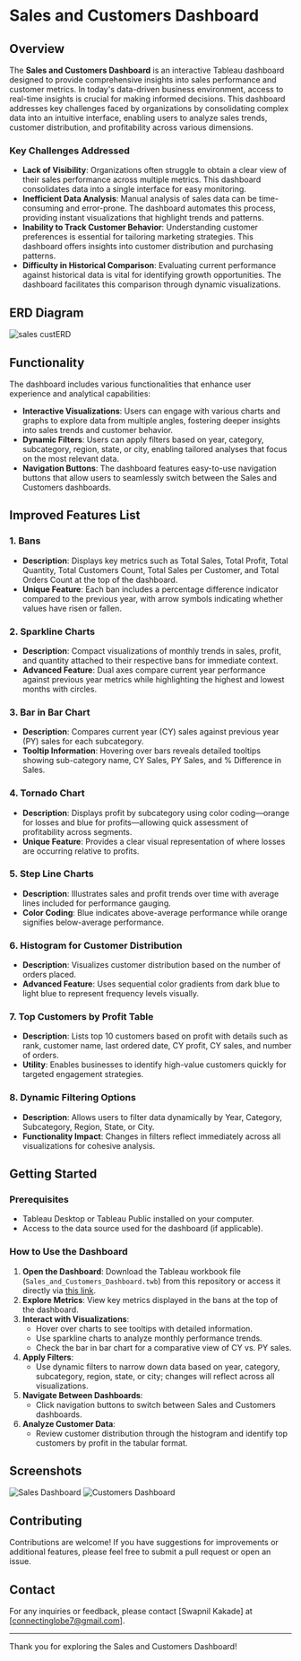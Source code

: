 # Sales and Customers Dashboard

## Overview
The **Sales and Customers Dashboard** is an interactive Tableau dashboard designed to provide comprehensive insights into sales performance and customer metrics. In today's data-driven business environment, access to real-time insights is crucial for making informed decisions. This dashboard addresses key challenges faced by organizations by consolidating complex data into an intuitive interface, enabling users to analyze sales trends, customer distribution, and profitability across various dimensions.

### Key Challenges Addressed
- **Lack of Visibility**: Organizations often struggle to obtain a clear view of their sales performance across multiple metrics. This dashboard consolidates data into a single interface for easy monitoring.
- **Inefficient Data Analysis**: Manual analysis of sales data can be time-consuming and error-prone. The dashboard automates this process, providing instant visualizations that highlight trends and patterns.
- **Inability to Track Customer Behavior**: Understanding customer preferences is essential for tailoring marketing strategies. This dashboard offers insights into customer distribution and purchasing patterns.
- **Difficulty in Historical Comparison**: Evaluating current performance against historical data is vital for identifying growth opportunities. The dashboard facilitates this comparison through dynamic visualizations.

## ERD Diagram
![sales custERD](https://github.com/user-attachments/assets/2d423f09-7c27-476d-9456-98b6239e0676)




## Functionality
The dashboard includes various functionalities that enhance user experience and analytical capabilities:
- **Interactive Visualizations**: Users can engage with various charts and graphs to explore data from multiple angles, fostering deeper insights into sales trends and customer behavior.
- **Dynamic Filters**: Users can apply filters based on year, category, subcategory, region, state, or city, enabling tailored analyses that focus on the most relevant data.
- **Navigation Buttons**: The dashboard features easy-to-use navigation buttons that allow users to seamlessly switch between the Sales and Customers dashboards.

## Improved Features List

### 1. Bans
- **Description**: Displays key metrics such as Total Sales, Total Profit, Total Quantity, Total Customers Count, Total Sales per Customer, and Total Orders Count at the top of the dashboard.
- **Unique Feature**: Each ban includes a percentage difference indicator compared to the previous year, with arrow symbols indicating whether values have risen or fallen.

### 2. Sparkline Charts
- **Description**: Compact visualizations of monthly trends in sales, profit, and quantity attached to their respective bans for immediate context.
- **Advanced Feature**: Dual axes compare current year performance against previous year metrics while highlighting the highest and lowest months with circles.

### 3. Bar in Bar Chart
- **Description**: Compares current year (CY) sales against previous year (PY) sales for each subcategory.
- **Tooltip Information**: Hovering over bars reveals detailed tooltips showing sub-category name, CY Sales, PY Sales, and % Difference in Sales.

### 4. Tornado Chart
- **Description**: Displays profit by subcategory using color coding—orange for losses and blue for profits—allowing quick assessment of profitability across segments.
- **Unique Feature**: Provides a clear visual representation of where losses are occurring relative to profits.

### 5. Step Line Charts
- **Description**: Illustrates sales and profit trends over time with average lines included for performance gauging.
- **Color Coding**: Blue indicates above-average performance while orange signifies below-average performance.

### 6. Histogram for Customer Distribution
- **Description**: Visualizes customer distribution based on the number of orders placed.
- **Advanced Feature**: Uses sequential color gradients from dark blue to light blue to represent frequency levels visually.

### 7. Top Customers by Profit Table
- **Description**: Lists top 10 customers based on profit with details such as rank, customer name, last ordered date, CY profit, CY sales, and number of orders.
- **Utility**: Enables businesses to identify high-value customers quickly for targeted engagement strategies.

### 8. Dynamic Filtering Options
- **Description**: Allows users to filter data dynamically by Year, Category, Subcategory, Region, State, or City.
- **Functionality Impact**: Changes in filters reflect immediately across all visualizations for cohesive analysis.

## Getting Started

### Prerequisites
- Tableau Desktop or Tableau Public installed on your computer.
- Access to the data source used for the dashboard (if applicable).

### How to Use the Dashboard
1. **Open the Dashboard**: Download the Tableau workbook file (`Sales_and_Customers_Dashboard.twb`) from this repository or access it directly via [this link](https://shorturl.at/0vDWS).
2. **Explore Metrics**: View key metrics displayed in the bans at the top of the dashboard.
3. **Interact with Visualizations**:
   - Hover over charts to see tooltips with detailed information.
   - Use sparkline charts to analyze monthly performance trends.
   - Check the bar in bar chart for a comparative view of CY vs. PY sales.
4. **Apply Filters**:
   - Use dynamic filters to narrow down data based on year, category, subcategory, region, state, or city; changes will reflect across all visualizations.
5. **Navigate Between Dashboards**:
   - Click navigation buttons to switch between Sales and Customers dashboards.
6. **Analyze Customer Data**:
   - Review customer distribution through the histogram and identify top customers by profit in the tabular format.

## Screenshots
![Sales Dashboard](https://github.com/user-attachments/assets/a17109f0-6fd3-475f-b184-6bad1592a6ad)
![Customers Dashboard](https://github.com/user-attachments/assets/69cd72e7-d491-4450-96d8-098b72f92df7)

## Contributing
Contributions are welcome! If you have suggestions for improvements or additional features, please feel free to submit a pull request or open an issue.

## Contact
For any inquiries or feedback, please contact [Swapnil Kakade] at [connectinglobe7@gmail.com].

---

Thank you for exploring the Sales and Customers Dashboard!
